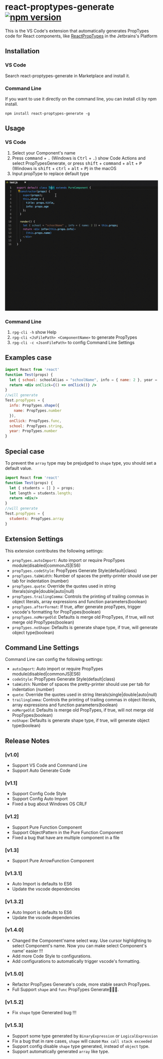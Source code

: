 # react-proptypes-generate [![npm version](https://badge.fury.io/js/react-proptypes-generate.svg)](https://badge.fury.io/js/react-proptypes-generate)
  This is the VS Code's extension that automatically generates PropTypes code for React components, like [ReactPropTypes](https://github.com/dpzxsm/ReactPropTypes-Plugin) in the Jetbrains's Platform


## Installation
### VS Code
  Search react-proptypes-generate in Marketplace and install it.

### Command Line
If you want to use it directly on the command line, you can install cli by npm install.
```
npm install react-proptypes-generate -g
```

## Usage
### VS Code
1. Select your Component's name
2. Press <kbd>command</kbd> + <kbd>.</kbd> (Windows is <kbd>Ctrl</kbd> + <kbd>.</kbd>) show Code Actions and select PropTypesGenerate, or press <kbd>shift</kbd> + <kbd>command</kbd> + <kbd>alt</kbd> + <kbd>P</kbd> (Windows is <kbd>shift</kbd> + <kbd>ctrl</kbd> + <kbd>alt</kbd> + <kbd>P</kbd>) in the macOS
3. Input propType to replace default type

![img](./ScreenShot.gif)

### Command Line
1. `rpg-cli -h` show Help
2. `rpg-cli <JsFilePath> <ComponentName>` to generate PropTypes
3. `rpg-cli -c <JsonFilePath>` to config Command Line Settings


## Examples case
```jsx harmony
import React from 'react'
function Test(props) {
  let { school: schoolAlias = "schoolName", info = { name: 2 }, year = 33 , onClick } = props;
  return <div onClick={() => onClick()} />
}
//will generate 
Test.propTypes = {
  info: PropTypes.shape({
    name: PropTypes.number
  }),
  onClick: PropTypes.func,
  school: PropTypes.string,
  year: PropTypes.number
} 
```

## Special case
To prevent the `array` type may be prejudged to `shape` type, you should set a default value.
```jsx harmony
import React from 'react'
function Test(props) {
  let { students = [] } = props;
  let length = students.length;
  return <div/>
}
//will generate 
Test.propTypes = {
  students: PropTypes.array
} 
```

## Extension Settings

This extension contributes the following settings:

* `propTypes.autoImport`: Auto import or require PropTypes module(disabled|commonJS|ES6)
* `propTypes.codeStyle`: PropTypes Generate Style(default|class)
* `propTypes.tabWidth`: Number of spaces the pretty-printer should use per tab for indentation (number)
* `propTypes.quote`: Override the quotes used in string literals(single|double|auto|null)
* `propTypes.trailingComma`: Controls the printing of trailing commas in object literals, array expressions and function parameters(boolean)
* `propTypes.afterFormat`: If true, after generate propTypes, trigger vscode's formatting for PropTypes(boolean)
* `propTypes.noMergeOld`: Defaults is merge old PropTypes, if true, will not merge old PropTypes(boolean)
* `propTypes.noShape`: Defaults is generate shape type, if true, will generate object type(boolean)

## Command Line Settings

Command Line can config the following settings:

* `autoImport`: Auto import or require PropTypes module(disabled|commonJS|ES6)
* `codeStyle`: PropTypes Generate Style(default|class)
* `tabWidth`: Number of spaces the pretty-printer should use per tab for indentation (number)
* `quote`: Override the quotes used in string literals(single|double|auto|null)
* `trailingComma`: Controls the printing of trailing commas in object literals, array expressions and function parameters(boolean)
* `noMergeOld`: Defaults is merge old PropTypes, if true, will not merge old PropTypes(boolean)
* `noShape`: Defaults is generate shape type, if true, will generate object type(boolean)

## Release Notes

### [v1.0]
- Support VS Code and Command Line
- Support Auto Generate Code

### [v1.1]
- Support Config Code Style
- Support Config Auto Import
- Fixed a bug about Windows OS CRLF

### [v1.2]
- Support Pure Function Component
- Support ObjectPattern in the Pure Function Component
- Fixed a bug that have are multiple component in a file

### [v1.3]
- Support Pure ArrowFunction Component

### [v1.3.1]
- Auto Import is defaults to ES6
- Update the vscode dependencies

### [v1.3.2]
- Auto Import is defaults to ES6
- Update the vscode dependencies

### [v1.4.0]
- Changed the Component'name select way. Use cursor highlighting to select Component's name. Now you can make select Component's name' easier !!!
- Add more Code Style to configurations.
- Add configurations to automatically trigger vscode's formatting.

### [v1.5.0]
- Refactor PropTypes Generate's code,  more stable search PropTypes.
- Full Support `shape` and `func` PropTypes Generate🎉🎉🎉.

### [v1.5.2]
- Fix `shape` type Generated bug !!!

### [v1.5.3]
- Support some type generated by `BinaryExpression` or `LogicalExpression`
- Fix a bug that in rare cases, `shape` will cause `Max call stack exceeded`
- Support config disable `shape` type generated, instead of `object` type.
- Support automatically generated `array` like type. 
